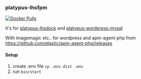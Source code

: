 ### platypus-lhsfpm

[![Docker Pulls](https://img.shields.io/docker/pulls/lhsradek/fpm)](https://hub.docker.com/repository/docker/lhsradek/fpm)

It's for [platypus-lhsdock](https://github.com/lhsradek/platypus-lhsdock) and [platypus-wordpress-mysql](https://github.com/lhsradek/platypus-wordpress-mysql)

With imagemagic etc.. for wordpress and apm-agent-php from https://github.com/elastic/apm-agent-php/releases

#### Setup

1) create .env file ```cp .env.dist .env```
2) run ```bin/start```

